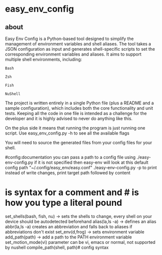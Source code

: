 # easy_env_config


## about
Easy Env Config is a Python-based tool designed to simplify the management of environment variables and shell aliases. The tool takes a JSON configuration as input and generates shell-specific scripts to set the corresponding environment variables and aliases. It aims to support multiple shell environments, including:

    Bash

    Zsh

    Fish

    NuShell


The project is written entirely in a single Python file (plus a README and a sample configuration), which includes both the core functionality and unit tests. Keeping all the code in one file is intended as a challenge for the developer and it is highly advised to never do anything like this.

On the plus side it means that running the program is just running one script.
Use easy_env_config.py -h to see all the available flags 

You will need to source the generated files from your config files for your shell.


#config:documentation
you can pass a path to a config file using ./easy-env-config.py <filePath>
if it is not specified then easy-env will look at this default config path  "~/.config/easy_env/easy.conf"
./easy-env-config.py -p to print instead of write changes, print target path followed by content

# is syntax for a comment and \# is how you type a literal pound
set_shells(bash, fish, nu) → sets the shells to change, every shell on your device should be autodetected beforehand
alias(la,ls -a) → defines an alias
abbr(la,ls -a) creates an abbreviation and falls back to aliases if abbreviations don't exist
set_env(d,frog) -> sets environment variable
add_path(path) -> add a path to the PATH environment variable
set_motion_mode(vi) parameter can be vi, emacs or normal, not supported by nushell
compile_path(shell, path)# config syntax
